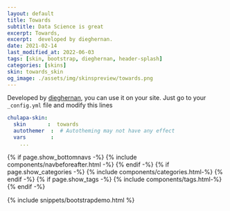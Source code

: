```yaml
---
layout: default
title: Towards
subtitle: Data Science is great
excerpt: Towards, 
excerpt:  developed by dieghernan.
date: 2021-02-14
last_modified_at: 2022-06-03
tags: [skin, bootstrap, dieghernan, header-splash]
categories: [skins]
skin: towards_skin
og_image: ./assets/img/skinspreview/towards.png
---
```



Developed by [dieghernan](https://github.com/dieghernan/), you can use it on your site. Just go to your `_config.yml` file and modify this lines

```yaml
chulapa-skin: 
  skin       :  towards
  autothemer  :  # Autotheming may not have any effect
  vars        :    
    ...
```



{% if page.show_bottomnavs -%}
{% include components/navbeforeafter.html -%}
{% endif -%}
{% if page.show_categories -%}
{% include components/categories.html-%}
{% endif -%}
{% if page.show_tags -%}
{% include components/tags.html-%}
{% endif -%}


{% include snippets/bootstrapdemo.html  %}


